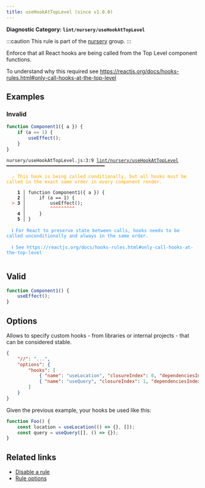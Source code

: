 ```yaml
---
title: useHookAtTopLevel (since v1.0.0)
---
```


**Diagnostic Category: `lint/nursery/useHookAtTopLevel`**

:::caution
This rule is part of the [nursery](/linter/rules/#nursery) group.
:::

Enforce that all React hooks are being called from the Top Level
component functions.

To understand why this required see https://reactjs.org/docs/hooks-rules.html#only-call-hooks-at-the-top-level

## Examples

### Invalid

```jsx
function Component1({ a }) {
    if (a == 1) {
        useEffect();
    }
}
```

<pre class="language-text"><code class="language-text">nursery/useHookAtTopLevel.js:3:9 <a href="https://biomejs.dev/linter/rules/use-hook-at-top-level">lint/nursery/useHookAtTopLevel</a> ━━━━━━━━━━━━━━━━━━━━━━━━━━━━━━━━━━━━

<strong><span style="color: Orange;">  </span></strong><strong><span style="color: Orange;">⚠</span></strong> <span style="color: Orange;">This hook is being called conditionally, but all hooks must be called in the exact same order in every component render.</span>
  
    <strong>1 │ </strong>function Component1({ a }) {
    <strong>2 │ </strong>    if (a == 1) {
<strong><span style="color: Tomato;">  </span></strong><strong><span style="color: Tomato;">&gt;</span></strong> <strong>3 │ </strong>        useEffect();
   <strong>   │ </strong>        <strong><span style="color: Tomato;">^</span></strong><strong><span style="color: Tomato;">^</span></strong><strong><span style="color: Tomato;">^</span></strong><strong><span style="color: Tomato;">^</span></strong><strong><span style="color: Tomato;">^</span></strong><strong><span style="color: Tomato;">^</span></strong><strong><span style="color: Tomato;">^</span></strong><strong><span style="color: Tomato;">^</span></strong><strong><span style="color: Tomato;">^</span></strong>
    <strong>4 │ </strong>    }
    <strong>5 │ </strong>}
  
<strong><span style="color: rgb(38, 148, 255);">  </span></strong><strong><span style="color: rgb(38, 148, 255);">ℹ</span></strong> <span style="color: rgb(38, 148, 255);">For React to preserve state between calls, hooks needs to be called unconditionally and always in the same order.</span>
  
<strong><span style="color: rgb(38, 148, 255);">  </span></strong><strong><span style="color: rgb(38, 148, 255);">ℹ</span></strong> <span style="color: rgb(38, 148, 255);">See https://reactjs.org/docs/hooks-rules.html#only-call-hooks-at-the-top-level</span>
  
</code></pre>

## Valid

```jsx
function Component1() {
    useEffect();
}
```

## Options

Allows to specify custom hooks - from libraries or internal projects - that can be considered stable.

```json
{
    "//": "...",
    "options": {
        "hooks": [
            { "name": "useLocation", "closureIndex": 0, "dependenciesIndex": 1},
            { "name": "useQuery", "closureIndex": 1, "dependenciesIndex": 0}
        ]
    }
}
```

Given the previous example, your hooks be used like this:

```jsx
function Foo() {
    const location = useLocation(() => {}, []);
    const query = useQuery([], () => {});
}
```

## Related links

- [Disable a rule](/linter/#disable-a-lint-rule)
- [Rule options](/linter/#rule-options)
